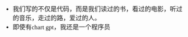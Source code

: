 <span  style="font-family: Simsun,serif; font-size: 17px; ">

- 我们写的不仅是代码，而是我们读过的书，看过的电影，听过的音乐，走过的路，爱过的人。
- 即使有chart gpt，我还是一个程序员

</span>